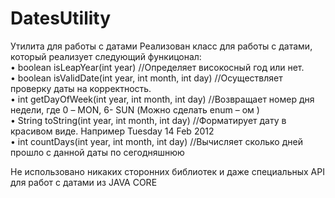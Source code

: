 # DatesUtility
Утилита для работы с датами 
Реализован класс для работы с датами, который реализует следующий функицонал:  
•	boolean isLeapYear(int year) //Определяет високосный год или нет.  
•	boolean isValidDate(int year, int month, int day) //Осуществляет проверку даты на корректность.  
•	int getDayOfWeek(int year, int month, int day) //Возвращает номер дня недели, где 0 – MON, 6- SUN (Можно сделать enum – ом )  
•	String toString(int year, int month, int day) //Форматирует дату в красивом виде. Например Tuesday 14 Feb 2012  
•	int countDays(int year, int month, int day) //Вычисляет сколько дней прошло с данной даты по сегодняшнюю  

Не использовано никаких сторонних библиотек и даже специальных API для работ с датами из JAVA CORE   
